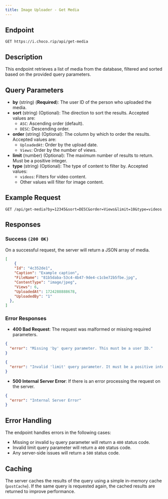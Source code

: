 ```yaml
---
title: Image Uploader - Get Media
---
```


## Endpoint

`GET https://i.choco.rip/api/get-media`

## Description

This endpoint retrieves a list of media from the database, filtered and sorted based on the provided query parameters.

## Query Parameters

- **by** (string) (**Required**): The user ID of the person who uploaded the media.
- **sort** (string) (Optional): The direction to sort the results. Accepted values are:
    - `ASC`: Ascending order (default).
    - `DESC`: Descending order.
- **order** (string) (Optional): The column by which to order the results. Accepted values are:
    - `UploadedAt`: Order by the upload date.
    - `Views`: Order by the number of views.
- **limit** (number) (Optional): The maximum number of results to return. Must be a positive integer.
- **type** (string) (Optional): The type of content to filter by. Accepted values:
    - `videos`: Filters for video content.
    - Other values will filter for image content.

## Example Request

```http
GET /api/get-media?by=12345&sort=DESC&order=Views&limit=10&type=videos
```

## Responses

### Success `(200 OK)`

On a successful request, the server will return a JSON array of media.

```json
[
    {
    "Id": "4c352de1",
    "Caption": "Example caption",
    "FileName": "81b5daba-53c4-4b47-9de4-c1cbe72b5fbe.jpg",
    "ContentType": "image/jpeg",
    "Views": 6,
    "UploadedAt": 1724288888678,
    "UploadedBy": "1"
  },
]
```

### Error Responses

- **400 Bad Request**: The request was malformed or missing required parameters.

```json
{
  "error": "Missing 'by' query parameter. This must be a user ID."
}
```

```json
{
  "error": "Invalid 'limit' query parameter. It must be a positive integer."
}
```

- **500 Internal Server Error**: If there is an error processing the request on the server.

```json
{
  "error": "Internal Server Error"
}
```

## Error Handling

The endpoint handles errors in the following cases:

- Missing or invalid `by` query parameter will return a `400` status code.
- Invalid limit query parameter will return a `400` status code.
- Any server-side issues will return a `500` status code.

## Caching

The server caches the results of the query using a simple in-memory cache (`postCache`). If the same query is requested again, the cached results are returned to improve performance.
